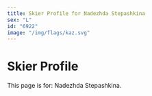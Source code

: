 ```yaml
---
title: Skier Profile for Nadezhda Stepashkina
sex: "L"
id: "6922"
image: "/img/flags/kaz.svg" 
---
```


# Skier Profile

This page is for: Nadezhda Stepashkina.
    